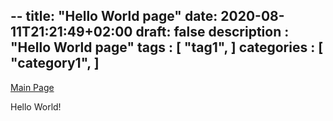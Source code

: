 --
title: "Hello World page"
date: 2020-08-11T21:21:49+02:00
draft: false
description : "Hello World page"
tags : [
    "tag1",
]
categories : [
    "category1",
]
---

[Main Page](./index.html)

Hello World!
